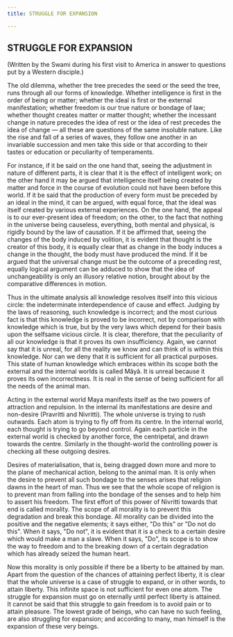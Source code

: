 ```yaml
---
title: STRUGGLE FOR EXPANSION

---
```





  

## STRUGGLE FOR EXPANSION

(Written by the Swami during his first visit to America in answer to
questions put by a Western disciple.)

The old dilemma, whether the tree precedes the seed or the seed the
tree, runs through all our forms of knowledge. Whether intelligence is
first in the order of being or matter; whether the ideal is first or the
external manifestation; whether freedom is our true nature or bondage of
law; whether thought creates matter or matter thought; whether the
incessant change in nature precedes the idea of rest or the idea of rest
precedes the idea of change — all these are questions of the same
insoluble nature. Like the rise and fall of a series of waves, they
follow one another in an invariable succession and men take this side or
that according to their tastes or education or peculiarity of
temperaments.

For instance, if it be said on the one hand that, seeing the adjustment
in nature of different parts, it is clear that it is the effect of
intelligent work; on the other hand it may be argued that intelligence
itself being created by matter and force in the course of evolution
could not have been before this world. If it be said that the production
of every form must be preceded by an ideal in the mind, it can be
argued, with equal force, that the ideal was itself created by various
external experiences. On the one hand, the appeal is to our ever-present
idea of freedom; on the other, to the fact that nothing in the universe
being causeless, everything, both mental and physical, is rigidly bound
by the law of causation. If it be affirmed that, seeing the changes of
the body induced by volition, it is evident that thought is the creator
of this body, it is equally clear that as change in the body induces a
change in the thought, the body must have produced the mind. If it be
argued that the universal change must be the outcome of a preceding
rest, equally logical argument can be adduced to show that the idea of
unchangeability is only an illusory relative notion, brought about by
the comparative differences in motion.

Thus in the ultimate analysis all knowledge resolves itself into this
vicious circle: the indeterminate interdependence of cause and effect.
Judging by the laws of reasoning, such knowledge is incorrect; and the
most curious fact is that this knowledge is proved to be incorrect, not
by comparison with knowledge which is true, but by the very laws which
depend for their basis upon the selfsame vicious circle. It is clear,
therefore, that the peculiarity of all our knowledge is that it proves
its own insufficiency. Again, we cannot say that it is unreal, for all
the reality we know and can think of is within this knowledge. Nor can
we deny that it is sufficient for all practical purposes. This state of
human knowledge which embraces within its scope both the external and
the internal worlds is called Mâyâ. It is unreal because it proves its
own incorrectness. It is real in the sense of being sufficient for all
the needs of the animal man.

Acting in the external world Maya manifests itself as the two powers of
attraction and repulsion. In the internal its manifestations are desire
and non-desire (Pravritti and Nivritti). The whole universe is trying to
rush outwards. Each atom is trying to fly off from its centre. In the
internal world, each thought is trying to go beyond control. Again each
particle in the external world is checked by another force, the
centripetal, and drawn towards the centre. Similarly in the
thought-world the controlling power is checking all these outgoing
desires.

Desires of materialisation, that is, being dragged down more and more to
the plane of mechanical action, belong to the animal man. It is only
when the desire to prevent all such bondage to the senses arises that
religion dawns in the heart of man. Thus we see that the whole scope of
religion is to prevent man from falling into the bondage of the senses
and to help him to assert his freedom. The first effort of this power of
Nivritti towards that end is called morality. The scope of all morality
is to prevent this degradation and break this bondage. All morality can
be divided into the positive and the negative elements; it says either,
"Do this" or "Do not do this". When it says, "Do not", it is evident
that it is a check to a certain desire which would make a man a slave.
When it says, "Do", its scope is to show the way to freedom and to the
breaking down of a certain degradation which has already seized the
human heart.

Now this morality is only possible if there be a liberty to be attained
by man. Apart from the question of the chances of attaining perfect
liberty, it is clear that the whole universe is a case of struggle to
expand, or in other words, to attain liberty. This infinite space is not
sufficient for even one atom. The struggle for expansion must go on
eternally until perfect liberty is attained. It cannot be said that this
struggle to gain freedom is to avoid pain or to attain pleasure. The
lowest grade of beings, who can have no such feeling, are also
struggling for expansion; and according to many, man himself is the
expansion of these very beings.


